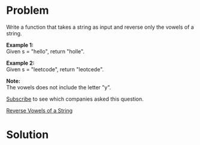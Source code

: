 
# Problem

Write a function that takes a string as input and reverse only the vowels of a
string.

**Example 1:**  
Given s = "hello", return "holle".

**Example 2:**  
Given s = "leetcode", return "leotcede".

**Note:**  
The vowels does not include the letter "y".

[Subscribe](/subscribe/) to see which companies asked this question.



[Reverse Vowels of a String](https://leetcode.com/problems/reverse-vowels-of-a-string)

# Solution



